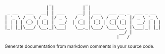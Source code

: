 
<pre>
                 _             _                            
                | |           | |                           
 _ __   ___   __| | ___     __| | ___   ___ __ _  ___ _ __  
| '_ \ / _ \ / _` |/ _ \   / _` |/ _ \ / __/ _` |/ _ \ '_ \ 
| | | | (_) | (_| |  __/  | (_| | (_) | (_| (_| |  __/ | | |
|_| |_|\___/ \__,_|\___|   \__,_|\___/ \___\__, |\___|_| |_|
                                            __/ |           
                                           |___/ 
</pre>

Generate documentation from markdown comments in your source code.